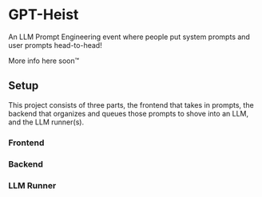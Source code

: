 # GPT-Heist
An LLM Prompt Engineering event where people put system prompts and user prompts head-to-head!

More info here soon™️

## Setup
This project consists of three parts, the frontend that takes in prompts, the backend that organizes and queues those prompts to shove into an LLM, and the LLM runner(s).

### Frontend


### Backend


### LLM Runner

